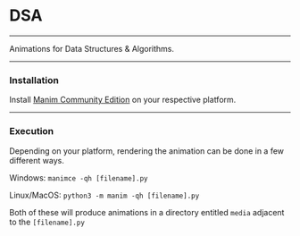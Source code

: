 # DSA

---

Animations for Data Structures & Algorithms.

---
### Installation

Install [Manim Community Edition](https://docs.manim.community/en/stable/installation.html#local-installation) on your respective platform.

---

### Execution

Depending on your platform, rendering the animation can be done in a few different ways.

Windows: `manimce -qh [filename].py`

Linux/MacOS: `python3 -m manim -qh [filename].py`

Both of these will produce animations in a directory entitled `media` adjacent to the `[filename].py`

